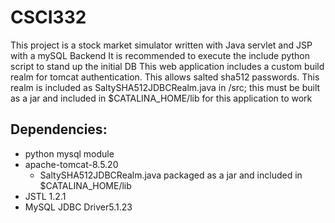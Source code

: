 # CSCI332
This project is a stock market simulator written with Java servlet and JSP with a mySQL Backend
It is recommended to execute the include python script to stand up the initial DB
This web application includes a custom build realm for tomcat authentication. This allows salted sha512 passwords. This realm is included as SaltySHA512JDBCRealm.java in /src; this must be built as a jar and included in $CATALINA_HOME/lib for this application to work
## Dependencies:
+ python mysql module
+ apache-tomcat-8.5.20
  + SaltySHA512JDBCRealm.java packaged as a jar and included in $CATALINA_HOME/lib
+ JSTL 1.2.1
+ MySQL JDBC Driver5.1.23
